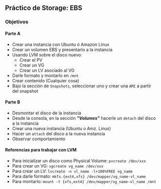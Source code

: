 ## Práctico de Storage: EBS

### Objetivos

#### Parte A

* Crear una instancia con Ubuntu ó Amazon Linux
* Crear un volumen EBS y presentarlo a la instancia
* Usando LVM sobre el disco nuevo:
  * Crear el PV
  * Crear un VG
  * Crear un LV asociado al VG
* Darle formato y montarlo en `/mnt`
* Crear contenido (Cualquier cosa)
* Bajo la sección de `Snapshots`, seleccionar uno y crear una `AMI` a partir del snapshot

#### Parte B

* Desmontar el disco de la instancia 
* Desde la consola, en la sección ***"Volumes"*** hacerle un `detach` del disco a la instancia
* Crear una nueva instancia (Ubuntu o Amz. Linux)
* Hacer un `attach` del disco a la nueva instancia
* Observar comportamiento
 
#### Referencias para trabajar con LVM

* Para inicializar un disco como Physical Volume: `pvcreate /dev/xxx`
* Para crear un VG: `vgcreate vg_name /dev/xxx`
* Para crear un LV: `lvcreate -n vl_name -l+100%FREE vg_name`
* Para darle formato: `mkfs.{ext4,xfs} /dev/mapper/vg_name-vl_name`
* Para montarlo: `mount -t {xfs,ext4} /dev/mapper/vg_name-vl_name /mnt`




